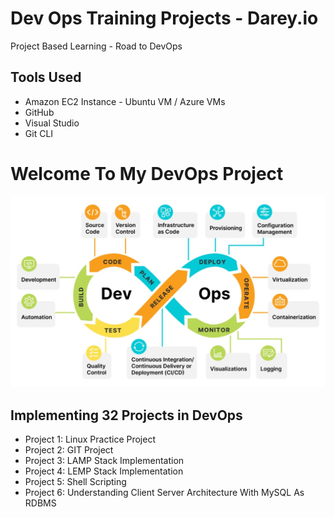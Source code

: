 # Dev Ops Training Projects - Darey.io 
Project Based Learning - Road to DevOps

## Tools Used
* Amazon EC2 Instance - Ubuntu VM / Azure VMs
* GitHub
* Visual Studio
* Git CLI

# Welcome To My DevOps Project

![](./PROJECT01_Linux/Images/devops.jpeg "DevOps")

## Implementing 32 Projects in DevOps


* Project 1: Linux Practice Project
* Project 2: GIT Project
* Project 3: LAMP Stack Implementation
* Project 4: LEMP Stack Implementation
* Project 5: Shell Scripting
* Project 6: Understanding Client Server Architecture With MySQL As RDBMS